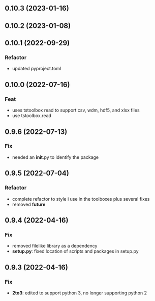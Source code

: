## 0.10.3 (2023-01-16)

## 0.10.2 (2023-01-08)

## 0.10.1 (2022-09-29)

### Refactor

- updated pyproject.toml

## 0.10.0 (2022-07-16)

### Feat

- uses tstoolbox read to support csv, wdm, hdf5, and xlsx files
- use tstoolbox.read

## 0.9.6 (2022-07-13)

### Fix

- needed an __init__.py to identify the package

## 0.9.5 (2022-07-04)

### Refactor

- complete refactor to style i use in the toolboxes plus several fixes
- removed __future__

## 0.9.4 (2022-04-16)

### Fix

- removed filelike library as a dependency
- **setup.py**: fixed location of scripts and packages in setup.py

## 0.9.3 (2022-04-16)

### Fix

- **2to3**: edited to support python 3, no longer supporting python 2
